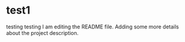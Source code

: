 # test1
testing
testing
I am editing the README file. Adding some more details about the project description.
